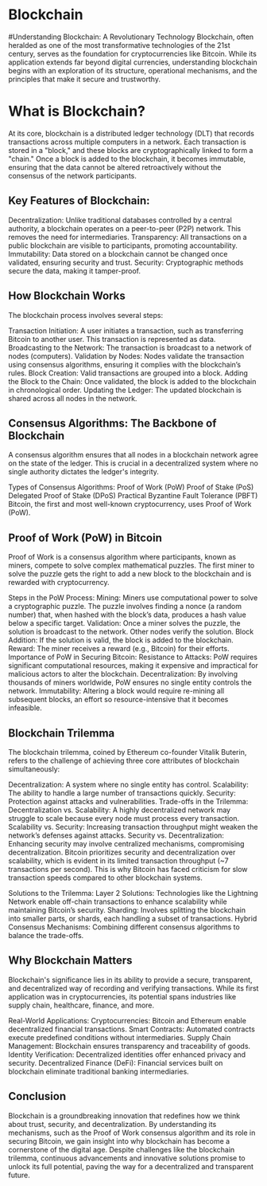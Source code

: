 # Blockchain
#Understanding Blockchain: A Revolutionary Technology
Blockchain, often heralded as one of the most transformative technologies of the 21st century, serves as the foundation for cryptocurrencies like Bitcoin. While its application extends far beyond digital currencies, understanding blockchain begins with an exploration of its structure, operational mechanisms, and the principles that make it secure and trustworthy.

# What is Blockchain?
At its core, blockchain is a distributed ledger technology (DLT) that records transactions across multiple computers in a network. Each transaction is stored in a "block," and these blocks are cryptographically linked to form a "chain." Once a block is added to the blockchain, it becomes immutable, ensuring that the data cannot be altered retroactively without the consensus of the network participants.

## Key Features of Blockchain:
Decentralization: Unlike traditional databases controlled by a central authority, a blockchain operates on a peer-to-peer (P2P) network. This removes the need for intermediaries.
Transparency: All transactions on a public blockchain are visible to participants, promoting accountability.
Immutability: Data stored on a blockchain cannot be changed once validated, ensuring security and trust.
Security: Cryptographic methods secure the data, making it tamper-proof.
## How Blockchain Works
The blockchain process involves several steps:

Transaction Initiation: A user initiates a transaction, such as transferring Bitcoin to another user. This transaction is represented as data.
Broadcasting to the Network: The transaction is broadcast to a network of nodes (computers).
Validation by Nodes: Nodes validate the transaction using consensus algorithms, ensuring it complies with the blockchain’s rules.
Block Creation: Valid transactions are grouped into a block.
Adding the Block to the Chain: Once validated, the block is added to the blockchain in chronological order.
Updating the Ledger: The updated blockchain is shared across all nodes in the network.
## Consensus Algorithms: The Backbone of Blockchain
A consensus algorithm ensures that all nodes in a blockchain network agree on the state of the ledger. This is crucial in a decentralized system where no single authority dictates the ledger's integrity.

Types of Consensus Algorithms:
Proof of Work (PoW)
Proof of Stake (PoS)
Delegated Proof of Stake (DPoS)
Practical Byzantine Fault Tolerance (PBFT)
Bitcoin, the first and most well-known cryptocurrency, uses Proof of Work (PoW).

## Proof of Work (PoW) in Bitcoin
Proof of Work is a consensus algorithm where participants, known as miners, compete to solve complex mathematical puzzles. The first miner to solve the puzzle gets the right to add a new block to the blockchain and is rewarded with cryptocurrency.

Steps in the PoW Process:
Mining: Miners use computational power to solve a cryptographic puzzle. The puzzle involves finding a nonce (a random number) that, when hashed with the block’s data, produces a hash value below a specific target.
Validation: Once a miner solves the puzzle, the solution is broadcast to the network. Other nodes verify the solution.
Block Addition: If the solution is valid, the block is added to the blockchain.
Reward: The miner receives a reward (e.g., Bitcoin) for their efforts.
Importance of PoW in Securing Bitcoin:
Resistance to Attacks: PoW requires significant computational resources, making it expensive and impractical for malicious actors to alter the blockchain.
Decentralization: By involving thousands of miners worldwide, PoW ensures no single entity controls the network.
Immutability: Altering a block would require re-mining all subsequent blocks, an effort so resource-intensive that it becomes infeasible.
## Blockchain Trilemma
The blockchain trilemma, coined by Ethereum co-founder Vitalik Buterin, refers to the challenge of achieving three core attributes of blockchain simultaneously:

Decentralization: A system where no single entity has control.
Scalability: The ability to handle a large number of transactions quickly.
Security: Protection against attacks and vulnerabilities.
Trade-offs in the Trilemma:
Decentralization vs. Scalability: A highly decentralized network may struggle to scale because every node must process every transaction.
Scalability vs. Security: Increasing transaction throughput might weaken the network’s defenses against attacks.
Security vs. Decentralization: Enhancing security may involve centralized mechanisms, compromising decentralization.
Bitcoin prioritizes security and decentralization over scalability, which is evident in its limited transaction throughput (~7 transactions per second). This is why Bitcoin has faced criticism for slow transaction speeds compared to other blockchain systems.

Solutions to the Trilemma:
Layer 2 Solutions: Technologies like the Lightning Network enable off-chain transactions to enhance scalability while maintaining Bitcoin’s security.
Sharding: Involves splitting the blockchain into smaller parts, or shards, each handling a subset of transactions.
Hybrid Consensus Mechanisms: Combining different consensus algorithms to balance the trade-offs.
## Why Blockchain Matters
Blockchain's significance lies in its ability to provide a secure, transparent, and decentralized way of recording and verifying transactions. While its first application was in cryptocurrencies, its potential spans industries like supply chain, healthcare, finance, and more.

Real-World Applications:
Cryptocurrencies: Bitcoin and Ethereum enable decentralized financial transactions.
Smart Contracts: Automated contracts execute predefined conditions without intermediaries.
Supply Chain Management: Blockchain ensures transparency and traceability of goods.
Identity Verification: Decentralized identities offer enhanced privacy and security.
Decentralized Finance (DeFi): Financial services built on blockchain eliminate traditional banking intermediaries.
## Conclusion
Blockchain is a groundbreaking innovation that redefines how we think about trust, security, and decentralization. By understanding its mechanisms, such as the Proof of Work consensus algorithm and its role in securing Bitcoin, we gain insight into why blockchain has become a cornerstone of the digital age. Despite challenges like the blockchain trilemma, continuous advancements and innovative solutions promise to unlock its full potential, paving the way for a decentralized and transparent future.
